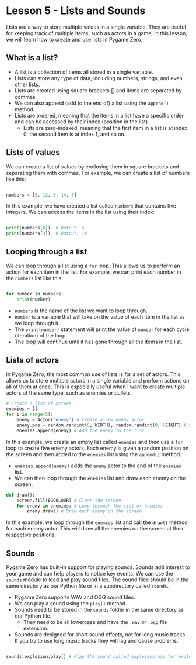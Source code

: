 # Lesson 5 - Lists and Sounds

Lists are a way to store multiple values in a single variable. They are useful for keeping track of multiple items, such as actors in a game. In this lesson, we will learn how to create and use lists in Pygame Zero.

## What is a list?

- A list is a collection of items all stored in a single variable.
- Lists can store any type of data, including numbers, strings, and even other lists.
- Lists are created using square brackets [] and items are separated by commas.
- We can also append (add to the end of) a list using the `append()` method.
- Lists are ordered, meaning that the items in a list have a specific order and can be accessed by their index (position in the list).
  - Lists are zero-indexed, meaning that the first item in a list is at index 0, the second item is at index 1, and so on.

## Lists of values

We can create a list of values by enclosing them in square brackets and separating them with commas. For example, we can create a list of numbers like this:

```python

numbers = [5, 12, 3, 14, 5]

```

In this example, we have created a list called `numbers` that contains five integers. We can access the items in the list using their index:

```python

print(numbers[0])  # Output: 5
print(numbers[3])  # Output: 14

```

## Looping through a list

We can loop through a list using a `for` loop. This allows us to perform an action for each item in the list. For example, we can print each number in the `numbers` list like this:

```python

for number in numbers:
    print(number)

```

- `numbers` is the name of the list we want to loop through.
- `number` is a variable that will take on the value of each item in the list as we loop through it.
- The `print(number)` statement will print the value of `number` for each cycle (iteration) of the loop.
- The loop will continue until it has gone through all the items in the list.

## Lists of actors

In Pygame Zero, the most common use of lists is for a set of actors. This allows us to store multiple actors in a single variable and perform actions on all of them at once. This is especially useful when I want to create multiple actors of the same type, such as enemies or bullets.

```python
# Create a list of actors
enemies = []
for i in range(5):
    enemy = Actor('enemy') # Create a new enemy actor
    enemy.pos = random.randint(0, WIDTH), random.randint(0, HEIGHT) # Set a random position for the enemy
    enemies.append(enemy) # Add the enemy to the list
```

In this example, we create an empty list called `enemies` and then use a `for` loop to create five enemy actors. Each enemy is given a random position on the screen and then added to the `enemies` list using the `append()` method.

- `enemies.append(enemy)` adds the `enemy` actor to the end of the `enemies` list.  
- We can then loop through the `enemies` list and draw each enemy on the screen:

```python
def draw():
    screen.fill(BGCOLOUR) # Clear the screen
    for enemy in enemies: # Loop through the list of enemies
        enemy.draw() # Draw each enemy on the screen
```

In this example, we loop through the `enemies` list and call the `draw()` method for each enemy actor. This will draw all the enemies on the screen at their respective positions.

## Sounds

Pygame Zero has built-in support for playing sounds. Sounds add interest to your game and can help players to notice key events. We can use the `sounds` module to load and play sound files. The sound files should be in the same directory as our Python file or in a subdirectory called `sounds`.

- Pygame Zero supports WAV and OGG sound files.
- We can play a sound using the `play()` method.
- Sounds need to be stored in the `sounds` folder in the same directory as our Python file.
  - They need to be all lowercase and have the `.wav` or `.ogg` file extension.
- Sounds are designed for short sound effects, not for long music tracks. If you try to use long music tracks they will lag and cause problems.

```python

sounds.explosion.play() # Play the sound called explosion.wav (or explosion.ogg)

```
